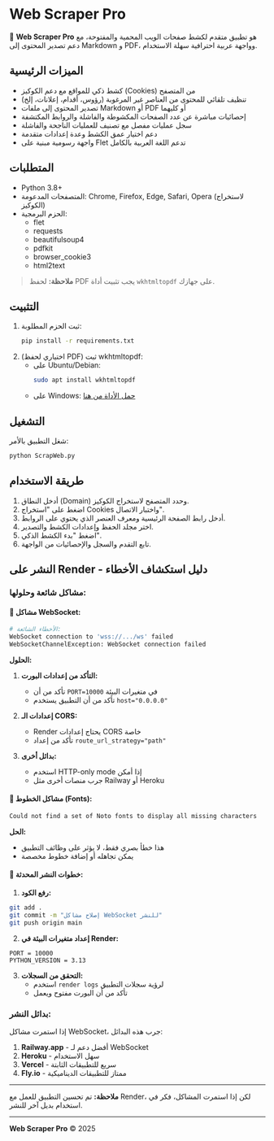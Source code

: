 # Web Scraper Pro

🚀 **Web Scraper Pro** هو تطبيق متقدم لكشط صفحات الويب المحمية والمفتوحة، مع دعم تصدير المحتوى إلى Markdown و PDF، وواجهة عربية احترافية سهلة الاستخدام.

## الميزات الرئيسية
- كشط ذكي للمواقع مع دعم الكوكيز (Cookies) من المتصفح
- تنظيف تلقائي للمحتوى من العناصر غير المرغوبة (رؤوس، أقدام، إعلانات، إلخ)
- تصدير المحتوى إلى ملفات Markdown أو PDF أو كليهما
- إحصائيات مباشرة عن عدد الصفحات المكشوطة والفاشلة والروابط المكتشفة
- سجل عمليات مفصل مع تصنيف للعمليات الناجحة والفاشلة
- دعم اختيار عمق الكشط وعدة إعدادات متقدمة
- واجهة رسومية مبنية على Flet تدعم اللغة العربية بالكامل

## المتطلبات
- Python 3.8+
- المتصفحات المدعومة: Chrome, Firefox, Edge, Safari, Opera (لاستخراج الكوكيز)
- الحزم البرمجية:
  - flet
  - requests
  - beautifulsoup4
  - pdfkit
  - browser_cookie3
  - html2text

> **ملاحظة:** لحفظ PDF يجب تثبيت أداة `wkhtmltopdf` على جهازك.

## التثبيت

1. ثبت الحزم المطلوبة:
   ```bash
   pip install -r requirements.txt
   ```
2. (اختياري لحفظ PDF) ثبت wkhtmltopdf:
   - على Ubuntu/Debian:
     ```bash
     sudo apt install wkhtmltopdf
     ```
   - على Windows: [حمل الأداة من هنا](https://wkhtmltopdf.org/downloads.html)

## التشغيل

شغل التطبيق بالأمر:
```bash
python ScrapWeb.py
```

## طريقة الاستخدام
1. أدخل النطاق (Domain) وحدد المتصفح لاستخراج الكوكيز.
2. اضغط على "استخراج Cookies واختبار الاتصال".
3. أدخل رابط الصفحة الرئيسية ومعرف العنصر الذي يحتوي على الروابط.
4. اختر مجلد الحفظ وإعدادات الكشط والتصدير.
5. اضغط "بدء الكشط الذكي".
6. تابع التقدم والسجل والإحصائيات من الواجهة.

## النشر على Render - دليل استكشاف الأخطاء

### مشاكل شائعة وحلولها:

#### 🔌 مشاكل WebSocket:
```bash
# الأخطاء الشائعة:
WebSocket connection to 'wss://.../ws' failed
WebSocketChannelException: WebSocket connection failed
```

**الحلول:**
1. **التأكد من إعدادات البورت:**
   - تأكد من أن `PORT=10000` في متغيرات البيئة
   - تأكد من أن التطبيق يستخدم `host="0.0.0.0"`

2. **إعدادات الـ CORS:**
   - Render يحتاج إعدادات CORS خاصة
   - تأكد من إعداد `route_url_strategy="path"`

3. **بدائل أخرى:**
   - استخدم HTTP-only mode إذا أمكن
   - جرب منصات أخرى مثل Railway أو Heroku

#### 🎨 مشاكل الخطوط (Fonts):
```bash
Could not find a set of Noto fonts to display all missing characters
```

**الحل:**
- هذا خطأ بصري فقط، لا يؤثر على وظائف التطبيق
- يمكن تجاهله أو إضافة خطوط مخصصة

#### 🚀 خطوات النشر المحدثة:

1. **رفع الكود:**
```bash
git add .
git commit -m "إصلاح مشاكل WebSocket للنشر"
git push origin main
```

2. **إعداد متغيرات البيئة في Render:**
```
PORT = 10000
PYTHON_VERSION = 3.13
```

3. **التحقق من السجلات:**
   - استخدم `render logs` لرؤية سجلات التطبيق
   - تأكد من أن البورت مفتوح ويعمل

### بدائل النشر:

إذا استمرت مشاكل WebSocket، جرب هذه البدائل:

1. **Railway.app** - أفضل دعم لـ WebSocket
2. **Heroku** - سهل الاستخدام
3. **Vercel** - سريع للتطبيقات الثابتة
4. **Fly.io** - ممتاز للتطبيقات الديناميكية

---

**ملاحظة:** تم تحسين التطبيق للعمل مع Render، لكن إذا استمرت المشاكل، فكر في استخدام بديل آخر للنشر.

---

**Web Scraper Pro** © 2025
